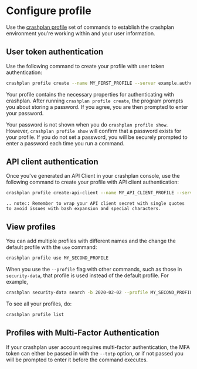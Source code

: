 # Configure profile

Use the [crashplan profile](../commands/profile.md) set of commands to establish the crashplan environment you're working
within and your user information.

## User token authentication

Use the following command to create your profile with user token authentication:
```bash
crashplan profile create --name MY_FIRST_PROFILE --server example.authority.com --username security.admin@example.com
```

Your profile contains the necessary properties for authenticating with crashplan. After running `crashplan profile create`,
the program prompts you about storing a password. If you agree, you are then prompted to enter your password.

Your password is not shown when you do `crashplan profile show`. However, `crashplan profile show` will confirm that a
password exists for your profile. If you do not set a password, you will be securely prompted to enter a password each
time you run a command.

## API client authentication

Once you've generated an API Client in your crashplan console, use the following command to create your profile with API client authentication:
```bash
crashplan profile create-api-client --name MY_API_CLIENT_PROFILE --server example.authority.com --api-client-id 'key-42' --secret 'crashplan%api%client%secret'
```

```{eval-rst}
.. note:: Remember to wrap your API client secret with single quotes to avoid issues with bash expansion and special characters.
```

## View profiles

You can add multiple profiles with different names and the change the default profile with the `use` command:

```bash
crashplan profile use MY_SECOND_PROFILE
```

When you use the `--profile` flag with other commands, such as those in `security-data`, that profile is used
instead of the default profile. For example,

```bash
crashplan security-data search -b 2020-02-02 --profile MY_SECOND_PROFILE
```

To see all your profiles, do:

```bash
crashplan profile list
```

## Profiles with Multi-Factor Authentication

If your crashplan user account requires multi-factor authentication, the MFA token can either be passed in with the `--totp`
option, or if not passed you will be prompted to enter it before the command executes.
